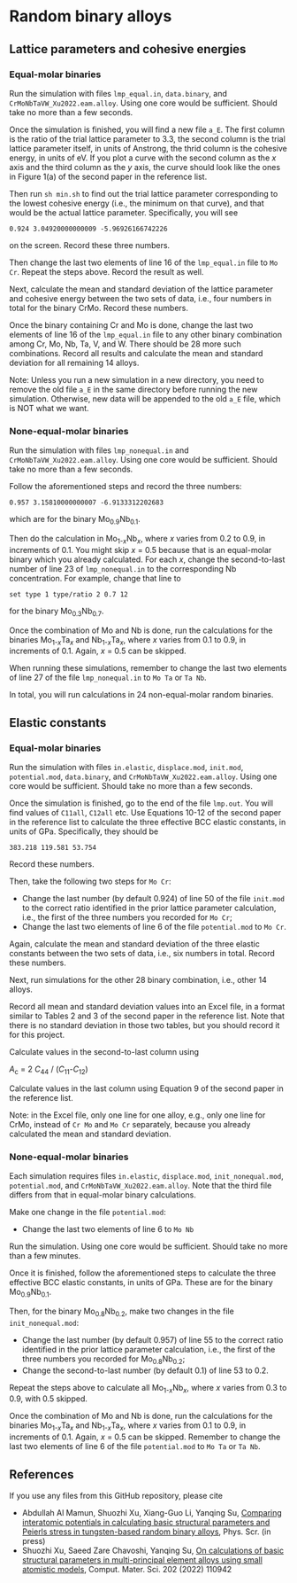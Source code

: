 # Random binary alloys

## Lattice parameters and cohesive energies

### Equal-molar binaries

Run the simulation with files `lmp_equal.in`, `data.binary`, and `CrMoNbTaVW_Xu2022.eam.alloy`. Using one core would be sufficient. Should take no more than a few seconds.

Once the simulation is finished, you will find a new file `a_E`. The first column is the ratio of the trial lattice parameter to 3.3, the second column is the trial lattice parameter itself, in units of Anstrong, the thrid column is the cohesive energy, in units of eV. If you plot a curve with the second column as the _x_ axis and the third column as the _y_ axis, the curve should look like the ones in Figure 1(a) of the second paper in the reference list.

Then run `sh min.sh` to find out the trial lattice parameter corresponding to the lowest cohesive energy (i.e., the minimum on that curve), and that would be the actual lattice parameter. Specifically, you will see

	0.924 3.04920000000009 -5.96926166742226

on the screen. Record these three numbers.

Then change the last two elements of line 16 of the `lmp_equal.in` file to `Mo Cr`. Repeat the steps above. Record the result as well.

Next, calculate the mean and standard deviation of the lattice parameter and cohesive energy between the two sets of data, i.e., four numbers in total for the binary CrMo. Record these numbers.

Once the binary containing Cr and Mo is done, change the last two elements of line 16 of the `lmp_equal.in` file to any other binary combination among Cr, Mo, Nb, Ta, V, and W. There should be 28 more such combinations. Record all results and calculate the mean and standard deviation for all remaining 14 alloys.

Note: Unless you run a new simulation in a new directory, you need to remove the old file `a_E` in the same directory before running the new simulation. Otherwise, new data will be appended to the old `a_E` file, which is NOT what we want.

### None-equal-molar binaries

Run the simulation with files `lmp_nonequal.in` and `CrMoNbTaVW_Xu2022.eam.alloy`. Using one core would be sufficient. Should take no more than a few seconds.

Follow the aforementioned steps and record the three numbers:
	
	0.957 3.15810000000007 -6.9133312202683

which are for the binary Mo<sub>0.9</sub>Nb<sub>0.1</sub>.

Then do the calculation in Mo<sub>1-_x_</sub>Nb<sub>_x_</sub>, where _x_ varies from 0.2 to 0.9, in increments of 0.1. You might skip _x_ = 0.5 because that is an equal-molar binary which you already calculated. For each _x_, change the second-to-last number of line 23 of `lmp_nonequal.in` to the corresponding Nb concentration. For example, change that line to

	set type 1 type/ratio 2 0.7 12

for the binary Mo<sub>0.3</sub>Nb<sub>0.7</sub>.

Once the combination of Mo and Nb is done, run the calculations for the binaries Mo<sub>1-_x_</sub>Ta<sub>_x_</sub> and Nb<sub>1-_x_</sub>Ta<sub>_x_</sub>, where _x_ varies from 0.1 to 0.9, in increments of 0.1. Again, _x_ = 0.5 can be skipped.

When running these simulations, remember to change the last two elements of line 27 of the file `lmp_nonequal.in` to `Mo Ta` or `Ta Nb`.

In total, you will run calculations in 24 non-equal-molar random binaries.

## Elastic constants

### Equal-molar binaries

Run the simulation with files `in.elastic`, `displace.mod`, `init.mod`, `potential.mod`, `data.binary`, and `CrMoNbTaVW_Xu2022.eam.alloy`. Using one core would be sufficient. Should take no more than a few seconds.

Once the simulation is finished, go to the end of the file `lmp.out`. You will find values of `C11all`, `C12all` etc. Use Equations 10-12 of the second paper in the reference list to calculate the three effective BCC elastic constants, in units of GPa. Specifically, they should be

	383.218 119.581 53.754

Record these numbers.

Then, take the following two steps for `Mo Cr`:

- Change the last number (by default 0.924) of line 50 of the file `init.mod` to the correct ratio identified in the prior lattice parameter calculation, i.e., the first of the three numbers you recorded for `Mo Cr`;
- Change the last two elements of line 6 of the file `potential.mod` to `Mo Cr`.

Again, calculate the mean and standard deviation of the three elastic constants between the two sets of data, i.e., six numbers in total. Record these numbers.

Next, run simulations for the other 28 binary combination, i.e., other 14 alloys.

Record all mean and standard deviation values into an Excel file, in a format similar to Tables 2 and 3 of the second paper in the reference list. Note that there is no standard deviation in those two tables, but you should record it for this project.

Calculate values in the second-to-last column using

_A_<sub>c</sub> = 2 _C_<sub>44</sub> / (_C_<sub>11</sub>-_C_<sub>12</sub>)

Calculate values in the last column using Equation 9 of the second paper in the reference list.

Note: in the Excel file, only one line for one alloy, e.g., only one line for CrMo, instead of `Cr Mo` and `Mo Cr` separately, because you already calculated the mean and standard deviation.

### None-equal-molar binaries

Each simulation requires files `in.elastic`, `displace.mod`, `init_nonequal.mod`, `potential.mod`, and `CrMoNbTaVW_Xu2022.eam.alloy`. Note that the third file differs from that in equal-molar binary calculations.

Make one change in the file `potential.mod`:

- Change the last two elements of line 6 to `Mo Nb`

Run the simulation. Using one core would be sufficient. Should take no more than a few minutes.

Once it is finished, follow the aforementioned steps to calculate the three effective BCC elastic constants, in units of GPa. These are for the binary Mo<sub>0.9</sub>Nb<sub>0.1</sub>.

Then, for the binary Mo<sub>0.8</sub>Nb<sub>0.2</sub>, make two changes in the file `init_nonequal.mod`:

- Change the last number (by default 0.957) of line 55 to the correct ratio identified in the prior lattice parameter calculation, i.e., the first of the three numbers you recorded for Mo<sub>0.8</sub>Nb<sub>0.2</sub>;
- Change the second-to-last number (by default 0.1) of line 53 to 0.2.

Repeat the steps above to calculate all Mo<sub>1-_x_</sub>Nb<sub>_x_</sub>, where _x_ varies from 0.3 to 0.9, with 0.5 skipped.

Once the combination of Mo and Nb is done, run the calculations for the binaries Mo<sub>1-_x_</sub>Ta<sub>_x_</sub> and Nb<sub>1-_x_</sub>Ta<sub>_x_</sub>, where _x_ varies from 0.1 to 0.9, in increments of 0.1. Again, _x_ = 0.5 can be skipped. Remember to change the last two elements of line 6 of the file `potential.mod` to `Mo Ta` or `Ta Nb`.

## References

If you use any files from this GitHub repository, please cite

- Abdullah Al Mamun, Shuozhi Xu, Xiang-Guo Li, Yanqing Su, [Comparing interatomic potentials in calculating basic structural parameters and Peierls stress in tungsten-based random binary alloys](http://dx.doi.org/10.1088/1402-4896/acf533), Phys. Scr. (in press)
- Shuozhi Xu, Saeed Zare Chavoshi, Yanqing Su, [On calculations of basic structural parameters in multi-principal element alloys using small atomistic models](http://dx.doi.org/10.1016/j.commatsci.2021.110942), Comput. Mater. Sci. 202 (2022) 110942